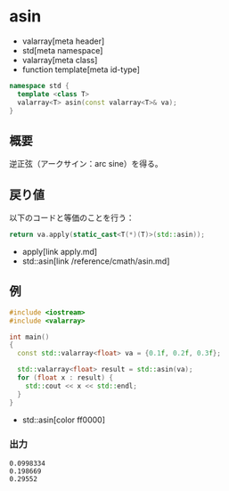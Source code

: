# asin
* valarray[meta header]
* std[meta namespace]
* valarray[meta class]
* function template[meta id-type]

```cpp
namespace std {
  template <class T>
  valarray<T> asin(const valarray<T>& va);
}
```

## 概要
逆正弦（アークサイン：arc sine）を得る。


## 戻り値
以下のコードと等価のことを行う：

```cpp
return va.apply(static_cast<T(*)(T)>(std::asin));
```
* apply[link apply.md]
* std::asin[link /reference/cmath/asin.md]


## 例
```cpp example
#include <iostream>
#include <valarray>

int main()
{
  const std::valarray<float> va = {0.1f, 0.2f, 0.3f};

  std::valarray<float> result = std::asin(va);
  for (float x : result) {
    std::cout << x << std::endl;
  }
}
```
* std::asin[color ff0000]

### 出力
```
0.0998334
0.198669
0.29552
```


